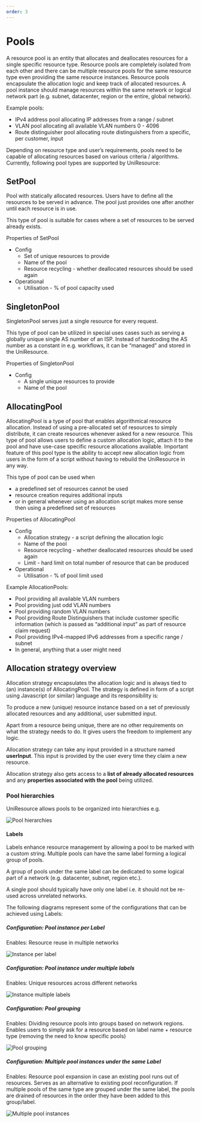 ```yaml
---
order: 3
---
```


# Pools

A resource pool is an entity that allocates and deallocates resources
for a single specific resource type. Resource pools are completely
isolated from each other and there can be multiple resource pools for
the same resource type even providing the same resource instances.
Resource pools encapsulate the allocation logic and keep track of
allocated resources. A pool instance should manage resources within the
same network or logical network part (e.g. subnet, datacenter, region or
the entire, global network).

Example pools:

- IPv4 address pool allocating IP addresses from a range / subnet
- VLAN pool allocating all available VLAN numbers 0 - 4096
- Route distinguisher pool allocating route distinguishers from a
    specific, per customer, input

Depending on resource type and user’s requirements, pools need to be
capable of allocating resources based on various criteria / algorithms.
Currently, following pool types are supported by UniResource:

## SetPool

Pool with statically allocated resources. Users have to define all the
resources to be served in advance. The pool just provides one after
another until each resource is in use.

This type of pool is suitable for cases where a set of resources to be
served already exists.

Properties of SetPool

- Config
    - Set of unique resources to provide
    - Name of the pool
    - Resource recycling - whether deallocated resources should be
        used again
- Operational
    - Utilisation - % of pool capacity used

## SingletonPool

SingletonPool serves just a single resource for every request.

This type of pool can be utilized in special uses cases such as serving
a globally unique single AS number of an ISP. Instead of hardcoding the
AS number as a constant in e.g. workflows, it can be “managed” and
stored in the UniResource.

Properties of SingletonPool

- Config
    - A single unique resources to provide
    - Name of the pool

## AllocatingPool

AllocatingPool is a type of pool that enables algorithmical resource
allocation. Instead of using a pre-allocated set of resources to simply
distribute, it can create resources whenever asked for a new resource.
This type of pool allows users to define a custom allocation logic,
attach it to the pool and have use-case specific resource allocations
available. Important feature of this pool type is the ability to accept
new allocation logic from users in the form of a script without having
to rebuild the UniResource in any way.

This type of pool can be used when

- a predefined set of resources cannot be used
- resource creation requires additional inputs
- or in general whenever using an allocation script makes more sense
    then using a predefined set of resources

Properties of AllocatingPool

- Config
    - Allocation strategy - a script defining the allocation logic
    - Name of the pool
    - Resource recycling - whether deallocated resources should be
        used again
    - Limit - hard limit on total number of resource that can be
        produced
- Operational
    - Utilisation - % of pool limit used

Example AllocationPools:

- Pool providing all available VLAN numbers
- Pool providing just odd VLAN numbers
- Pool providing random VLAN numbers
- Pool providing Route Distinguishers that include customer specific
    information (which is passed as “additional input” as part of
    resource claim request)
- Pool providing IPv4-mapped IPv6 addresses from a specific range /
    subnet
- In general, anything that a user might need

## Allocation strategy overview

Allocation strategy encapsulates the allocation logic and is always tied
to (an) instance(s) of AllocatingPool. The strategy is defined in form
of a script using Javascript (or similar) language and its
responsibility is:

To produce a new (unique) resource instance based on a set of previously
allocated resources and any additional, user submitted input.

Apart from a resource being unique, there are no other requirements on
what the strategy needs to do. It gives users the freedom to implement
any logic.

Allocation strategy can take any input provided in a structure named
**userInput**. This input is provided by the user every time they claim a
new resource.

Allocation strategy also gets access to a
**list of already allocated resources** and any
**properties associated with the pool** being utilized.

### Pool hierarchies

UniResource allows pools to be organized into hierarchies e.g.

![Pool hierarchies](rm_hierarchy.png)

#### Labels

Labels enhance resource management by allowing a pool to be marked with
a custom string. Multiple pools can have the same label forming a
logical group of pools.

A group of pools under the same label can be dedicated to some logical
part of a network (e.g. datacenter, subnet, region etc.).

A single pool should typically have only one label i.e. it should not be
re-used across unrelated networks.

The following diagrams represent some of the configurations that can be
achieved using Labels:

##### Configuration: **Pool instance per Label**

Enables: Resource reuse in multiple networks

![Instance per label](instance_per_label.png)

##### Configuration: **Pool instance under multiple labels**

Enables: Unique resources across different networks

![Instance multiple labels](instance_multiple_labels.png)


##### Configuration: **Pool grouping**

Enables: Dividing resource pools into groups based on network regions.
Enables users to simply ask for a resource based on label name +
resource type (removing the need to know specific pools)

![Pool grouping](instance_grouping.png)


##### Configuration: **Multiple pool instances under the same Label**

Enables: Resource pool expansion in case an existing pool runs out of
resources. Serves as an alternative to existing pool reconfiguration. If
multiple pools of the same type are grouped under the same label, the
pools are drained of resources in the order they have been added to this
group/label.

![Multiple pool instances](multiple_instance_label.png)
